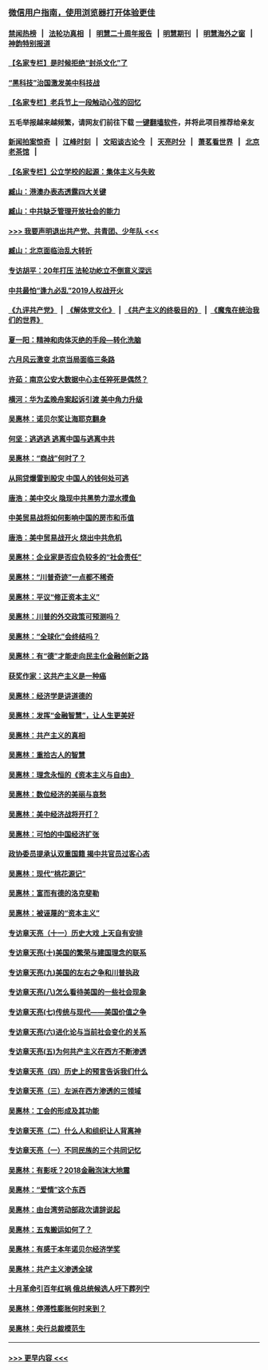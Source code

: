 ### [微信用户指南，使用浏览器打开体验更佳](https://github.com/gfw-breaker/banned-news1/blob/master/indexes/wechat-guide.md?t=0)
#### [禁闻热榜](热点新闻.md?t=0)  &nbsp;&nbsp;|&nbsp;&nbsp; [法轮功真相](https://github.com/gfw-breaker/truth/blob/master/README.md?t=0) &nbsp;&nbsp;|&nbsp;&nbsp; [明慧二十周年报告](https://github.com/gfw-breaker/mh-reports/blob/master/README.md?t=0) &nbsp;&nbsp;|&nbsp;&nbsp;[明慧期刊](https://github.com/gfw-breaker/mh-qikan) &nbsp;&nbsp;|&nbsp;&nbsp; [明慧海外之窗](https://github.com/gfw-breaker/mh-news/blob/master/README.md?t=0) &nbsp;&nbsp;|&nbsp;&nbsp; [神韵特别报道](https://github.com/gfw-breaker/mh-news/blob/master/shenyun.md?t=0)
#### [【名家专栏】是时候拒绝“封杀文化”了](../pages/nsc423/n11814093.md?t=02120155) 
#### [“黑科技”治国激发美中科技战](../pages/nsc423/n11638056.md?t=02120155) 
#### [【名家专栏】老兵节上一段触动心弦的回忆](../pages/nsc423/n11646016.md?t=02120155) 
#### 五毛举报越来越频繁，请网友们前往下载 [一键翻墙软件](https://github.com/gfw-breaker/ssr-accounts)，并将此项目推荐给亲友
#### [新闻拍案惊奇](https://github.com/gfw-breaker/banned-news1/blob/master/pages/link4.md) &nbsp;&nbsp;|&nbsp;&nbsp; [江峰时刻](https://github.com/gfw-breaker/banned-news1/blob/master/pages/link4.md) &nbsp;&nbsp;|&nbsp;&nbsp; [文昭谈古论今](https://github.com/gfw-breaker/banned-news1/blob/master/pages/link4.md) &nbsp;&nbsp;|&nbsp;&nbsp; [天亮时分](https://github.com/gfw-breaker/banned-news1/blob/master/pages/link4.md) &nbsp;&nbsp;|&nbsp;&nbsp; [萧茗看世界](https://github.com/gfw-breaker/banned-news1/blob/master/pages/link4.md) &nbsp;&nbsp;|&nbsp;&nbsp; [北京老茶馆](https://github.com/gfw-breaker/banned-news1/blob/master/pages/link4.md) &nbsp;&nbsp;|&nbsp;&nbsp; 
#### [【名家专栏】公立学校的起源：集体主义与失败](../pages/nsc423/n11601833.md?t=02120155) 
#### [臧山：港澳办表态透露四大关键](../pages/nsc423/n11421628.md?t=02120155) 
#### [臧山：中共缺乏管理开放社会的能力](../pages/nsc423/n11407457.md?t=02120155) 
#### [>>> 我要声明退出共产党、共青团、少年队 <<<](https://github.com/begood0513/goodnews/blob/master/quit/letter.md) 
#### [臧山：北京面临治乱大转折](../pages/nsc423/n11406895.md?t=02120155) 
#### [专访胡平：20年打压 法轮功屹立不倒意义深远](../pages/nsc423/n11398800.md?t=02120155) 
#### [中共最怕“逢九必乱”2019人权战开火](../pages/nsc423/n11385248.md?t=02120155) 
#### [《九评共产党》](https://github.com/begood0513/9ping.md/blob/master/README.md) &nbsp;|&nbsp; [《解体党文化》](../../../../jtdwh.md/blob/master/README.md)  &nbsp;|&nbsp; [《共产主义的终极目的》](../../../../gczydzjmd.md/blob/master/README.md) &nbsp;|&nbsp; [《魔鬼在统治我们的世界》](../../../../mgztzwmdsj.md/blob/master/README.md) 
#### [夏一阳：精神和肉体灭绝的手段—转化洗脑](../pages/nsc423/n11368250.md?t=02120155) 
#### [六月风云激变 北京当局面临三条路](../pages/nsc423/n11313668.md?t=02120155) 
#### [许茹：南京公安大数据中心主任猝死是偶然？](../pages/nsc423/n11064744.md?t=02120155) 
#### [横河：华为孟晚舟案起诉引渡 美中角力升级](../pages/nsc423/n11027230.md?t=02120155) 
#### [吴惠林：诺贝尔奖让海耶克翻身](../pages/nsc423/n10890049.md?t=02120155) 
#### [何坚：逃逃逃 逃离中国与逃离中共](../pages/nsc423/n10592891.md?t=02120155) 
#### [吴惠林：“商战”何时了？](../pages/nsc423/n10573558.md?t=02120155) 
#### [从网贷爆雷到股灾 中国人的钱何处可逃](../pages/nsc423/n10572800.md?t=02120155) 
#### [唐浩：美中交火 隐现中共黑势力混水摸鱼](../pages/nsc423/n10544040.md?t=02120155) 
#### [中美贸易战将如何影响中国的房市和币值](../pages/nsc423/n10543697.md?t=02120155) 
#### [唐浩：美中贸易战开火 烧出中共危机](../pages/nsc423/n10540126.md?t=02120155) 
#### [吴惠林：企业家是否应负较多的“社会责任”](../pages/nsc423/n10535022.md?t=02120155) 
#### [吴惠林：“川普奇迹”一点都不稀奇](../pages/nsc423/n10512808.md?t=02120155) 
#### [吴惠林：平议“修正资本主义”](../pages/nsc423/n10495724.md?t=02120155) 
#### [吴惠林：川普的外交政策可预测吗？](../pages/nsc423/n10462387.md?t=02120155) 
#### [吴惠林：“全球化”会终结吗？](../pages/nsc423/n10452838.md?t=02120155) 
#### [吴惠林：有“德”才能走向民主化金融创新之路](../pages/nsc423/n10432292.md?t=02120155) 
#### [获奖作家：这共产主义是一种癌](../pages/nsc423/n10431541.md?t=02120155) 
#### [吴惠林：经济学是讲道德的](../pages/nsc423/n10398014.md?t=02120155) 
#### [吴惠林：发挥“金融智慧”，让人生更美好](../pages/nsc423/n10375019.md?t=02120155) 
#### [吴惠林：共产主义的真相](../pages/nsc423/n10351394.md?t=02120155) 
#### [吴惠林：重拾古人的智慧](../pages/nsc423/n10337691.md?t=02120155) 
#### [吴惠林：理念永恒的《资本主义与自由》](../pages/nsc423/n10316274.md?t=02120155) 
#### [吴惠林：数位经济的美丽与哀愁](../pages/nsc423/n10292946.md?t=02120155) 
#### [吴惠林：美中经济战将开打？](../pages/nsc423/n10258825.md?t=02120155) 
#### [吴惠林：可怕的中国经济扩张](../pages/nsc423/n10219147.md?t=02120155) 
#### [政协委员提承认双重国籍 揭中共官员过客心态](../pages/nsc423/n10208809.md?t=02120155) 
#### [吴惠林：现代“桃花源记”](../pages/nsc423/n10185234.md?t=02120155) 
#### [吴惠林：富而有德的洛克斐勒](../pages/nsc423/n10142264.md?t=02120155) 
#### [吴惠林：被诬蔑的“资本主义”](../pages/nsc423/n10124816.md?t=02120155) 
#### [专访章天亮（十一）历史大戏 上天自有安排](../pages/nsc423/n10094905.md?t=02120155) 
#### [专访章天亮(十)美国的繁荣与建国理念的联系](../pages/nsc423/n10094899.md?t=02120155) 
#### [专访章天亮(九)美国的左右之争和川普执政](../pages/nsc423/n10094889.md?t=02120155) 
#### [专访章天亮(八)怎么看待美国的一些社会现象](../pages/nsc423/n10094857.md?t=02120155) 
#### [专访章天亮(七)传统与现代——美国价值之争](../pages/nsc423/n10093140.md?t=02120155) 
#### [专访章天亮(六)进化论与当前社会变化的关系](../pages/nsc423/n10092036.md?t=02120155) 
#### [专访章天亮(五)为何共产主义在西方不断渗透](../pages/nsc423/n10083620.md?t=02120155) 
#### [专访章天亮（四）历史上的预言告诉我们什么](../pages/nsc423/n10083606.md?t=02120155) 
#### [专访章天亮（三）左派在西方渗透的三领域](../pages/nsc423/n10081115.md?t=02120155) 
#### [吴惠林：工会的形成及其功能](../pages/nsc423/n10080633.md?t=02120155) 
#### [专访章天亮（二）什么人和组织让人背离神](../pages/nsc423/n10076637.md?t=02120155) 
#### [专访章天亮（一）不同民族的三个共同记忆](../pages/nsc423/n10074188.md?t=02120155) 
#### [吴惠林：有影呒？2018金融泡沫大地震](../pages/nsc423/n10040534.md?t=02120155) 
#### [吴惠林：“爱情”这个东西](../pages/nsc423/n10019423.md?t=02120155) 
#### [吴惠林：由台湾劳动部政次请辞说起](../pages/nsc423/n9979679.md?t=02120155) 
#### [吴惠林：五鬼搬运如何了？](../pages/nsc423/n9925338.md?t=02120155) 
#### [吴惠林：有感于本年诺贝尔经济学奖](../pages/nsc423/n9871883.md?t=02120155) 
#### [吴惠林：共产主义渗透全球](../pages/nsc423/n9812748.md?t=02120155) 
#### [十月革命引百年红祸 俄总统候选人吁下葬列宁](../pages/nsc423/n9810182.md?t=02120155) 
#### [吴惠林：停滞性膨胀何时来到？](../pages/nsc423/n9764136.md?t=02120155) 
#### [吴惠林：央行总裁模范生](../pages/nsc423/n9728134.md?t=02120155) 

----
#### [ >>> 更早内容 <<< ](../indexes/nsc423-earlier.md)
